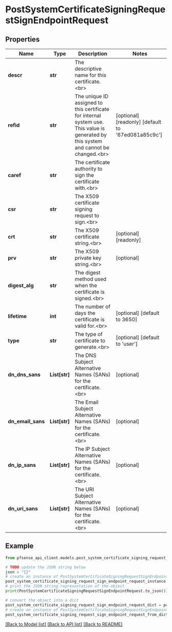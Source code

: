 # PostSystemCertificateSigningRequestSignEndpointRequest


## Properties

Name | Type | Description | Notes
------------ | ------------- | ------------- | -------------
**descr** | **str** | The descriptive name for this certificate.&lt;br&gt; | 
**refid** | **str** | The unique ID assigned to this certificate for internal system use. This value is generated by this system and cannot be changed.&lt;br&gt; | [optional] [readonly] [default to '67ed081a85c9c']
**caref** | **str** | The certificate authority to sign the certificate with.&lt;br&gt; | 
**csr** | **str** | The X509 certificate signing request to sign.&lt;br&gt; | 
**crt** | **str** | The X509 certificate string.&lt;br&gt; | [optional] [readonly] 
**prv** | **str** | The X509 private key string.&lt;br&gt; | [optional] 
**digest_alg** | **str** | The digest method used when the certificate is signed.&lt;br&gt; | 
**lifetime** | **int** | The number of days the certificate is valid for.&lt;br&gt; | [optional] [default to 3650]
**type** | **str** | The type of certificate to generate.&lt;br&gt; | [optional] [default to 'user']
**dn_dns_sans** | **List[str]** | The DNS Subject Alternative Names (SANs) for the certificate.&lt;br&gt; | [optional] 
**dn_email_sans** | **List[str]** | The Email Subject Alternative Names (SANs) for the certificate.&lt;br&gt; | [optional] 
**dn_ip_sans** | **List[str]** | The IP Subject Alternative Names (SANs) for the certificate.&lt;br&gt; | [optional] 
**dn_uri_sans** | **List[str]** | The URI Subject Alternative Names (SANs) for the certificate.&lt;br&gt; | [optional] 

## Example

```python
from pfsense_api_client.models.post_system_certificate_signing_request_sign_endpoint_request import PostSystemCertificateSigningRequestSignEndpointRequest

# TODO update the JSON string below
json = "{}"
# create an instance of PostSystemCertificateSigningRequestSignEndpointRequest from a JSON string
post_system_certificate_signing_request_sign_endpoint_request_instance = PostSystemCertificateSigningRequestSignEndpointRequest.from_json(json)
# print the JSON string representation of the object
print(PostSystemCertificateSigningRequestSignEndpointRequest.to_json())

# convert the object into a dict
post_system_certificate_signing_request_sign_endpoint_request_dict = post_system_certificate_signing_request_sign_endpoint_request_instance.to_dict()
# create an instance of PostSystemCertificateSigningRequestSignEndpointRequest from a dict
post_system_certificate_signing_request_sign_endpoint_request_from_dict = PostSystemCertificateSigningRequestSignEndpointRequest.from_dict(post_system_certificate_signing_request_sign_endpoint_request_dict)
```
[[Back to Model list]](../README.md#documentation-for-models) [[Back to API list]](../README.md#documentation-for-api-endpoints) [[Back to README]](../README.md)


